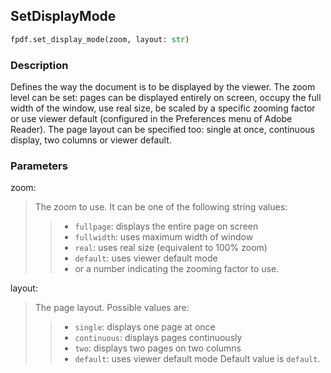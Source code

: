 ## SetDisplayMode ##

```python
fpdf.set_display_mode(zoom, layout: str)
```
### Description ###

Defines the way the document is to be displayed by the viewer. The zoom level can be set: pages can be displayed entirely on screen, occupy the full width of the window, use real size, be scaled by a specific zooming factor or use viewer default (configured in the Preferences menu of Adobe Reader). The page layout can be specified too: single at once, continuous display, two columns or viewer default.

### Parameters ###

zoom:
> The zoom to use. It can be one of the following string values:
>>  * `fullpage`: displays the entire page on screen
>>  * `fullwidth`: uses maximum width of window
>>  * `real`: uses real size (equivalent to 100% zoom)
>>  * `default`: uses viewer default mode
>>  * or a number indicating the zooming factor to use.

layout:
> The page layout. Possible values are:
>>  * `single`: displays one page at once
>>  * `continuous`: displays pages continuously
>>  * `two`: displays two pages on two columns
>>  * `default`: uses viewer default mode
> Default value is `default`.



